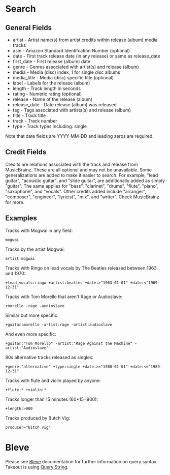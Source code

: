 # Search

## General Fields

* artist - Artist name(s) from artist credits within release (album) media tracks
* asin - Amazon Standard Identifcation Number (optional)
* date - First track release date (in any release) or same as release_date
* first_date - First release (album) date
* genre - Genres associated with artist(s) and release (album)
* media - Media (disc) index, 1 for single disc albums
* media_title - Media (disc) specific title (optional)
* label - Labels for the release (album)
* length - Track length in seconds
* rating - Numeric rating (optional)
* release - Name of the release (album)
* release_date - Date release (album) was released
* tag - Tags associated with artists(s) and release (album)
* title - Track title
* track - Track number
* type - Track types including: single

Note that date fields are YYYY-MM-DD and leading zeros are required.

## Credit Fields

Credits are relations associated with the track and release from
MusicBrainz. These are all optional and may not be unavailable. Some
generalizations are added to make it easier to search. For example, "lead
guitar", "acoustic guitar", and "slide guitar", are additionally added as
simply "guitar". The same applies for "bass", "clarinet", "drums", "flute",
"piano", "saxophone", and "vocals".  Other credits added include "arranger",
"composer", "engineer", "lyricist", "mix", and "writer". Check MusicBrainz for
more.

## Examples

Tracks with Mogwai in any field:

	mogwai

Tracks by the artist Mogwai:

	artist:mogwai

Tracks with Ringo on lead vocals by The Beatles released between 1963 and 1970:

    +lead_vocals:ringo +artist:beatles +date:>"1963-01-01" +date:<"1969-12-31"

Tracks with Tom Morello that aren't Rage or Audioslave:

	+morello -rage -audioslave

Similar but more specific:

	+guitar:morello -artist:rage -artist:audioslave

And even more specific:

	+guitar:"Tom Morello" -artist:"Rage Against the Machine" -artist:"Audioslave"

80s alternative tracks released as singles:

	+genre:"alternative" +type:single +date:>="1980-01-01" +date:<="1989-12-31"

Tracks with flute and violin played by anyone:

	+flute:* +violin:*

Tracks longer than 15 minutes (60*15=900):

	+length:>900

Tracks produced by Butch Vig:

	producer="bitch vig"

# Bleve

Please see [Bleve](https://blevesearch.com/) documentation for further information on query syntax. Takeout
is using [Query String](https://blevesearch.com/docs/Query-String-Query/).
